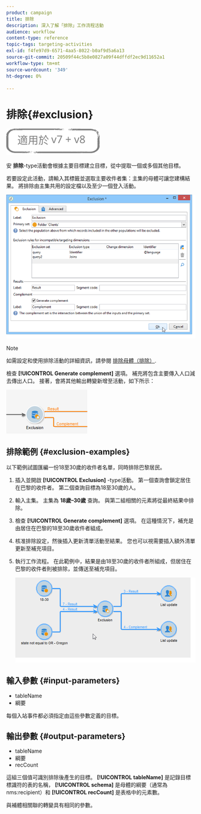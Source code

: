 ```yaml
---
product: campaign
title: 排除
description: 深入了解「排除」工作流程活動
audience: workflow
content-type: reference
topic-tags: targeting-activities
exl-id: f4fe97d9-6571-4aa5-8022-b0af9d5a6a13
source-git-commit: 20509f44c5b8e0827a09f44dffdf2ec9d11652a1
workflow-type: tm+mt
source-wordcount: '349'
ht-degree: 0%

---
```


# 排除{#exclusion}

![](../../assets/common.svg)

安 **排除**-type活動會根據主要目標建立目標，從中提取一個或多個其他目標。

若要設定此活動，請輸入其標籤並選取主要收件者集：主集的母體可讓您建構結果。 將排除由主集共用的設定檔以及至少一個登入活動。

![](assets/s_user_segmentation_exclu.png)

>[!NOTE]
>
>如需設定和使用排除活動的詳細資訊，請參閱 [排除母體（排除）](targeting-data.md#excluding-a-population--exclusion-).

檢查 **[!UICONTROL Generate complement]** 選項。 補充將包含主要傳入人口減去傳出人口。 接著，會將其他輸出轉變新增至活動，如下所示：

![](assets/s_user_segmentation_exclu_compl.png)

## 排除範例 {#exclusion-examples}

以下範例試圖匯編一份18至30歲的收件者名單，同時排除巴黎居民。

1. 插入並開啟 **[!UICONTROL Exclusion]** -type活動。 第一個查詢會鎖定居住在巴黎的收件者。 第二個查詢目標為18至30歲的人。
1. 輸入主集。 主集為 **18歲–30歲** 查詢。 與第二組相關的元素將從最終結果中排除。
1. 檢查 **[!UICONTROL Generate complement]** 選項。 在這種情況下，補充是由居住在巴黎的18至30歲收件者組成。
1. 核准排除設定，然後插入更新清單活動至結果。 您也可以視需要插入額外清單更新至補充項目。
1. 執行工作流程。 在此範例中，結果是由18至30歲的收件者所組成，但居住在巴黎的收件者則被排除，並傳送至補充項目。

   ![](assets/exclusion_example.png)

## 輸入參數 {#input-parameters}

* tableName
* 綱要

每個入站事件都必須指定由這些參數定義的目標。

## 輸出參數 {#output-parameters}

* tableName
* 綱要
* recCount

這組三個值可識別排除後產生的目標。 **[!UICONTROL tableName]** 是記錄目標標識符的表的名稱， **[!UICONTROL schema]** 是母體的綱要（通常為nms:recipient）和 **[!UICONTROL recCount]** 是表格中的元素數。

與補體相關聯的轉變具有相同的參數。
